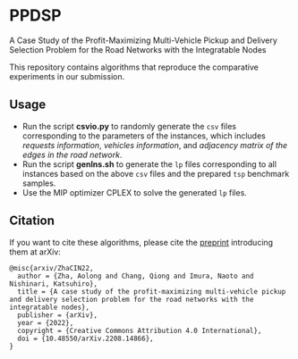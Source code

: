 # PPDSP
A Case Study of the Profit-Maximizing Multi-Vehicle Pickup and Delivery Selection Problem for the Road Networks with the Integratable Nodes

This repository contains algorithms that reproduce the comparative experiments in our submission.

## Usage

- Run the script **csvio.py** to randomly generate the `csv` files corresponding to the parameters of the instances, which includes *requests information*, *vehicles information*, and *adjacency matrix of the edges in the road network*.
- Run the script **genIns.sh** to generate the `lp` files corresponding to all instances based on the above `csv` files and the prepared `tsp` benchmark samples.
- Use the MIP optimizer CPLEX to solve the generated `lp` files.

## Citation

If you want to cite these algorithms, please cite the [preprint](https://doi.org/10.48550/arXiv.2208.14866) introducing them at arXiv:
```
@misc{arxiv/ZhaCIN22,
  author = {Zha, Aolong and Chang, Qiong and Imura, Naoto and Nishinari, Katsuhiro},
  title = {A case study of the profit-maximizing multi-vehicle pickup and delivery selection problem for the road networks with the integratable nodes},
  publisher = {arXiv},
  year = {2022},
  copyright = {Creative Commons Attribution 4.0 International},
  doi = {10.48550/arXiv.2208.14866},
}
```


